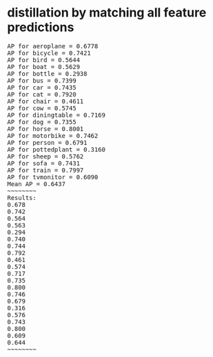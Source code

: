 # distillation by matching all feature predictions
<pre>
AP for aeroplane = 0.6778
AP for bicycle = 0.7421
AP for bird = 0.5644
AP for boat = 0.5629
AP for bottle = 0.2938
AP for bus = 0.7399
AP for car = 0.7435
AP for cat = 0.7920
AP for chair = 0.4611
AP for cow = 0.5745
AP for diningtable = 0.7169
AP for dog = 0.7355
AP for horse = 0.8001
AP for motorbike = 0.7462
AP for person = 0.6791
AP for pottedplant = 0.3160
AP for sheep = 0.5762
AP for sofa = 0.7431
AP for train = 0.7997
AP for tvmonitor = 0.6090
Mean AP = 0.6437
~~~~~~~~
Results:
0.678
0.742
0.564
0.563
0.294
0.740
0.744
0.792
0.461
0.574
0.717
0.735
0.800
0.746
0.679
0.316
0.576
0.743
0.800
0.609
0.644
~~~~~~~~
</pre>